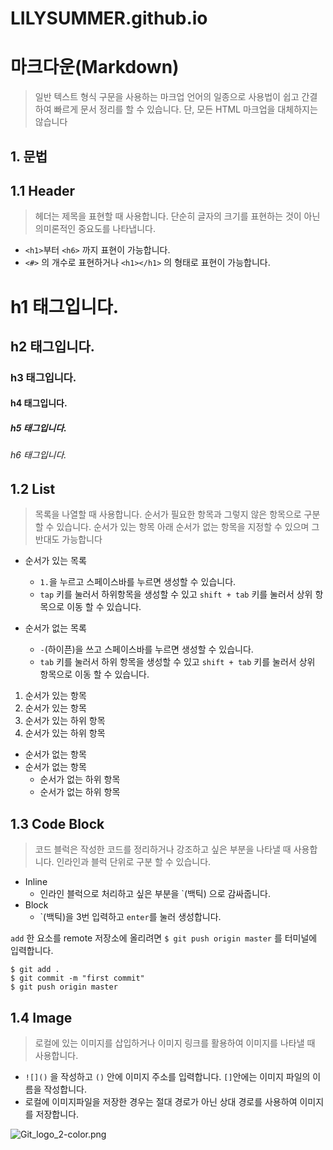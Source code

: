 # LILYSUMMER.github.io

# 마크다운(Markdown)

> 일반 텍스트 형식 구문을 사용하는 마크업 언어의 일종으로 사용법이 쉽고 간결하여 빠르게 문서 정리를 할 수 있습니다. 단, 모든 HTML 마크업을 대체하지는 않습니다

## 1. 문법

## 1.1 Header

> 헤더는 제목을 표현할 때 사용합니다. 단순히 글자의 크기를 표현하는 것이 아닌 의미론적인 중요도를 나타냅니다. 
* `<h1>`부터 `<h6>` 까지 표현이 가능합니다. 
* `<#>` 의  개수로 표현하거나 `<h1></h1>` 의 형태로 표현이 가능합니다.

# h1 태그입니다.
## h2 태그입니다.
### h3 태그입니다.
#### h4 태그입니다.
##### h5 태그입니다. 
###### h6 태그입니다.
  
## 1.2 List
> 목록을 나열할 때 사용합니다. 순서가 필요한 항목과 그렇지 않은 항목으로 구분할 수 있습니다. 순서가 있는 항목 아래 순서가 없는 항목을 지정할 수 있으며 그 반대도 가능합니다 

* 순서가 있는 목록
  - `1.`을 누르고 스페이스바를 누르면 생성할 수 있습니다. 
  - `tap` 키를 눌러서 하위항목을 생성할 수 있고 `shift + tab` 키를 눌러서 상위 항목으로 이동 할 수 있습니다. 

* 순서가 없는 목록 
  - `-`(하이픈)을 쓰고 스페이스바를 누르면 생성할 수 있습니다.
  - `tab` 키를 눌러서 하위 항목을 생성할 수 있고 `shift + tab` 키를 눌러서 상위 항목으로 이동 할 수 있습니다. 

1. 순서가 있는 항목 
2. 순서가 있는 항목  
  1. 순서가 있는 하위 항목
  2. 순서가 있는 하위 항목
  
* 순서가 없는 항목
* 순서가 없는 항목 
  * 순서가 없는 하위 항목
  * 순서가 없는 하위 항목

## 1.3 Code Block
> 코드 블럭은 작성한 코드를 정리하거나 강조하고 싶은 부분을 나타낼 때 사용합니다. 인라인과 블럭 단위로 구분 할 수 있습니다. 

* Inline 
  * 인라인 블럭으로 처리하고 싶은 부분을 `(백틱) 으로 감싸줍니다.
* Block 
  * `(백틱)을 3번 입력하고 ```enter```를 눌러 생성합니다.

`add` 한 요소를 remote 저장소에 올리려면 `$ git push origin master` 를 터미널에 입력합니다. 

```
$ git add .
$ git commit -m "first commit"
$ git push origin master
```

## 1.4 Image

> 로컬에 있는 이미지를 삽입하거나 이미지 링크를 활용하여 이미지를 나타낼 때 사용합니다.

* `![]()` 을 작성하고 `()` 안에 이미지 주소를 입력합니다. `[]`안에는 이미지 파일의 이름을 작성합니다.
* 로컬에 이미지파일을 저장한 경우는 절대 경로가 아닌 상대 경로를 사용하여 이미지를 저장합니다.

![Git_logo_2-color.png](https://image.librewiki.net/1/1d/Git_logo_2-color.png)

